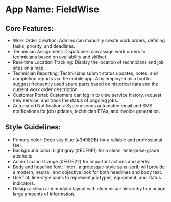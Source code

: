 # **App Name**: FieldWise

## Core Features:

- Work Order Creation: Admins can manually create work orders, defining tasks, priority, and deadlines.
- Technician Assignment: Dispatchers can assign work orders to technicians based on availability and skillset.
- Real-time Location Tracking: Display the location of technicians and job sites on a map.
- Technician Reporting: Technicians submit status updates, notes, and completion reports via the mobile app. AI is employed as a tool to suggest frequently used spare parts based on historical data and the current work order description.
- Customer Portal: Customers can log in to view service history, request new service, and track the status of ongoing jobs.
- Automated Notifications: System sends automated email and SMS notifications for job updates, technician ETAs, and invoice generation.

## Style Guidelines:

- Primary color: Deep sky blue (#3498DB) for a reliable and professional feel.
- Background color: Light gray (#ECF0F1) for a clean, enterprise-grade aesthetic.
- Accent color: Orange (#E67E22) for important actions and alerts.
- Body and headline font: 'Inter', a grotesque-style sans-serif, will provide a modern, neutral, and objective look for both headlines and body text.
- Use flat, line-style icons to represent job types, equipment, and status indicators.
- Design a clean and modular layout with clear visual hierarchy to manage large amounts of information.